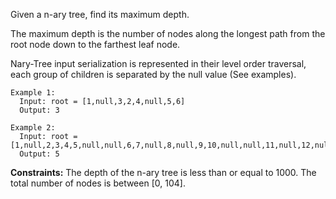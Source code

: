 Given a n-ary tree, find its maximum depth.

The maximum depth is the number of nodes along the longest path from the root node down to the farthest leaf node.

Nary-Tree input serialization is represented in their level order traversal, each group of children is separated by the null value (See examples).

 
```
Example 1:
  Input: root = [1,null,3,2,4,null,5,6]
  Output: 3

Example 2:
  Input: root = [1,null,2,3,4,5,null,null,6,7,null,8,null,9,10,null,null,11,null,12,null,13,null,null,14]
  Output: 5
```  

**Constraints:**
  The depth of the n-ary tree is less than or equal to 1000.
  The total number of nodes is between [0, 104].